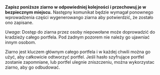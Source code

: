 **Zapisz poniższe ziarno w odpowiedniej kolejności i przechowuj je w bezpiecznym miejscu.** Następny komunikat będzie wymagał ponownego wprowadzenia części wygenerowango ziarna aby potwierdzić, że zostało ono zapisane. 

*Uwaga*: Dostęp do ziarna przez osoby niepowołane może doprowadzić do kradzieży całego portfela. Pod żadnym pozorem nie należy go ujawniać innym osobom.

Ziarno jest kluczem głównym całego portfela i w każdej chwili można go użyć, aby całkowicie odtworzyć portfel. Jeśli hasło szyfrujące portfel zostanie zapomniane, lub portfel ulegnie zniszczeniu, można wykorzystac ziarno, aby go odbudować.
